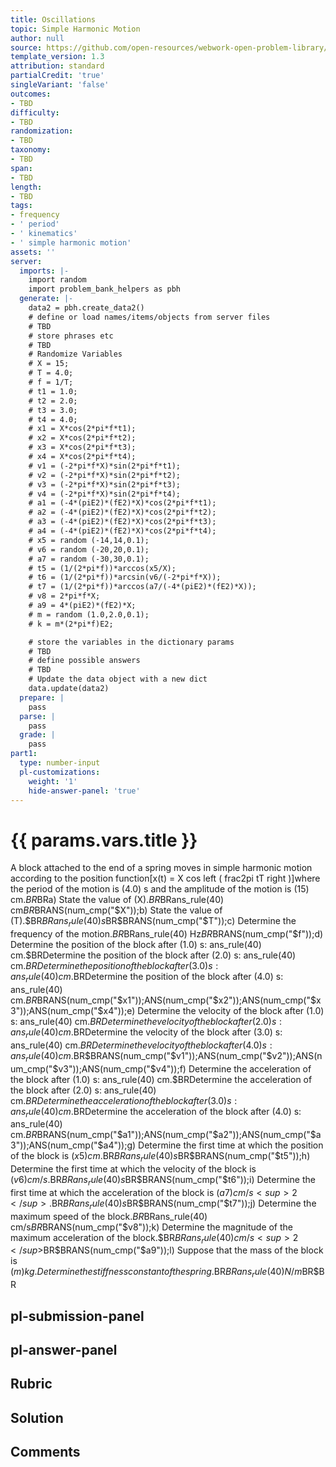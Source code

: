 ```yaml
---
title: Oscillations
topic: Simple Harmonic Motion
author: null
source: https://github.com/open-resources/webwork-open-problem-library/tree/master/Contrib/BrockPhysics/College_Physics_Urone/16.Oscillatory_Motion_and_Waves/NU_D18_16_00_013.pg
template_version: 1.3
attribution: standard
partialCredit: 'true'
singleVariant: 'false'
outcomes:
- TBD
difficulty:
- TBD
randomization:
- TBD
taxonomy:
- TBD
span:
- TBD
length:
- TBD
tags:
- frequency
- ' period'
- ' kinematics'
- ' simple harmonic motion'
assets: ''
server:
  imports: |-
    import random
    import problem_bank_helpers as pbh
  generate: |-
    data2 = pbh.create_data2()
    # define or load names/items/objects from server files
    # TBD
    # store phrases etc
    # TBD
    # Randomize Variables
    # X = 15;
    # T = 4.0;
    # f = 1/T;
    # t1 = 1.0;
    # t2 = 2.0;
    # t3 = 3.0;
    # t4 = 4.0;
    # x1 = X*cos(2*pi*f*t1);
    # x2 = X*cos(2*pi*f*t2);
    # x3 = X*cos(2*pi*f*t3);
    # x4 = X*cos(2*pi*f*t4);
    # v1 = (-2*pi*f*X)*sin(2*pi*f*t1);
    # v2 = (-2*pi*f*X)*sin(2*pi*f*t2);
    # v3 = (-2*pi*f*X)*sin(2*pi*f*t3);
    # v4 = (-2*pi*f*X)*sin(2*pi*f*t4);
    # a1 = (-4*(piE2)*(fE2)*X)*cos(2*pi*f*t1);
    # a2 = (-4*(piE2)*(fE2)*X)*cos(2*pi*f*t2);
    # a3 = (-4*(piE2)*(fE2)*X)*cos(2*pi*f*t3);
    # a4 = (-4*(piE2)*(fE2)*X)*cos(2*pi*f*t4);
    # x5 = random (-14,14,0.1);
    # v6 = random (-20,20,0.1);
    # a7 = random (-30,30,0.1);
    # t5 = (1/(2*pi*f))*arccos(x5/X);
    # t6 = (1/(2*pi*f))*arcsin(v6/(-2*pi*f*X));
    # t7 = (1/(2*pi*f))*arccos(a7/(-4*(piE2)*(fE2)*X));
    # v8 = 2*pi*f*X;
    # a9 = 4*(piE2)*(fE2)*X;
    # m = random (1.0,2.0,0.1);
    # k = m*(2*pi*f)E2;

    # store the variables in the dictionary params
    # TBD
    # define possible answers
    # TBD
    # Update the data object with a new dict
    data.update(data2)
  prepare: |
    pass
  parse: |
    pass
  grade: |
    pass
part1:
  type: number-input
  pl-customizations:
    weight: '1'
    hide-answer-panel: 'true'
---
```


# {{ params.vars.title }} 


A block attached to the end of a spring moves in simple harmonic motion according to the position function[x(t) = X cos left ( frac2pi tT right )]where the period of the motion is (4.0) s and the amplitude of the motion is (15) cm.$BR$BRa) State the value of (X).$BR$BRans_rule(40) cm$BR$BRANS(num_cmp("$X"));b) State the value of (T).$BR$BRans_rule(40) s$BR$BRANS(num_cmp("$T"));c) Determine the frequency of the motion.$BR$BRans_rule(40) Hz$BR$BRANS(num_cmp("$f"));d) Determine the position of the block after (1.0) s: ans_rule(40) cm.$BRDetermine the position of the block after (2.0) s: ans_rule(40) cm.$BRDetermine the position of the block after (3.0) s: ans_rule(40) cm.$BRDetermine the position of the block after (4.0) s: ans_rule(40) cm.$BR$BRANS(num_cmp("$x1"));ANS(num_cmp("$x2"));ANS(num_cmp("$x3"));ANS(num_cmp("$x4"));e) Determine the velocity of the block after (1.0) s: ans_rule(40) cm.$BRDetermine the velocity of the block after (2.0) s: ans_rule(40) cm.$BRDetermine the velocity of the block after (3.0) s: ans_rule(40) cm.$BRDetermine the velocity of the block after (4.0) s: ans_rule(40) cm.$BR$BRANS(num_cmp("$v1"));ANS(num_cmp("$v2"));ANS(num_cmp("$v3"));ANS(num_cmp("$v4"));f) Determine the acceleration of the block after (1.0) s: ans_rule(40) cm.$BRDetermine the acceleration of the block after (2.0) s: ans_rule(40) cm.$BRDetermine the acceleration of the block after (3.0) s: ans_rule(40) cm.$BRDetermine the acceleration of the block after (4.0) s: ans_rule(40) cm.$BR$BRANS(num_cmp("$a1"));ANS(num_cmp("$a2"));ANS(num_cmp("$a3"));ANS(num_cmp("$a4"));g) Determine the first time at which the position of the block is ($x5) cm.$BR$BRans_rule(40) s$BR$BRANS(num_cmp("$t5"));h) Determine the first time at which the velocity of the block is ($v6) cm/s.$BR$BRans_rule(40) s$BR$BRANS(num_cmp("$t6"));i) Determine the first time at which the acceleration of the block is ($a7) cm/s<sup>2</sup>.$BR$BRans_rule(40) s$BR$BRANS(num_cmp("$t7"));j) Determine the maximum speed of the block.$BR$BRans_rule(40) cm/s$BR$BRANS(num_cmp("$v8"));k) Determine the magnitude of the maximum acceleration of the block.$BR$BRans_rule(40) cm/s<sup>2</sup>$BR$BRANS(num_cmp("$a9"));l) Suppose that the mass of the block is ($m) kg. Determine the stiffness constant of the spring.$BR$BRans_rule(40) N/m$BR$BR


## pl-submission-panel 


## pl-answer-panel 


## Rubric 


## Solution 


## Comments 


